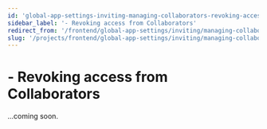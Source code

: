 ```yaml
---
id: 'global-app-settings-inviting-managing-collaborators-revoking-access-from-collaborators'
sidebar_label: '- Revoking access from Collaborators'
redirect_from: '/frontend/global-app-settings/inviting/managing-collaborators/revoking-access-from-collaborators'
slug: '/projects/frontend/global-app-settings/inviting/managing-collaborators/revoking-access-from-collaborators'
---
```


# - Revoking access from Collaborators

...coming soon.
